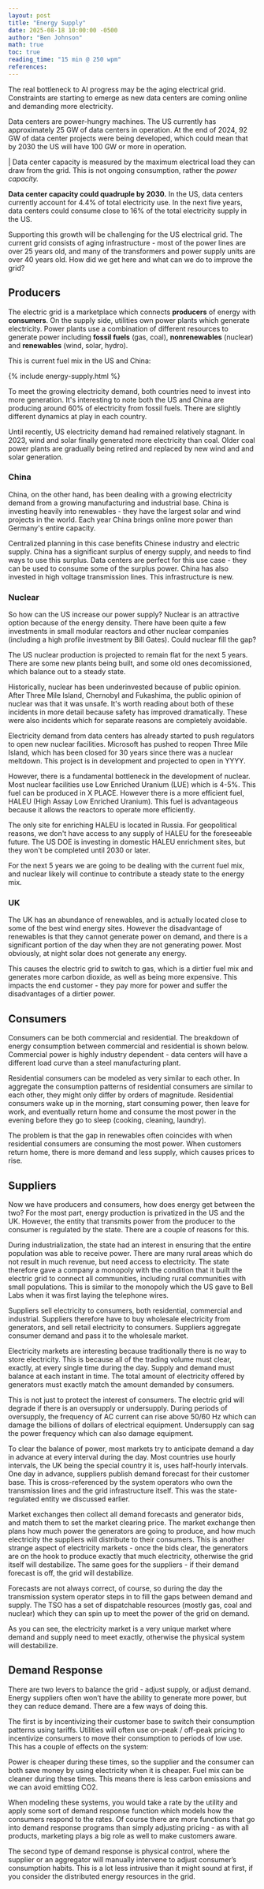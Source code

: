 ```yaml
---
layout: post
title: "Energy Supply"
date: 2025-08-18 10:00:00 -0500
author: "Ben Johnson"
math: true
toc: true
reading_time: "15 min @ 250 wpm"
references:
---
```


The real bottleneck to AI progress may be the aging electrical grid. Constraints are starting to emerge as new data centers are coming online and demanding more electricity.

Data centers are power-hungry machines. The US currently has approximately 25 GW of data centers in operation. At the end of 2024, 92 GW of data center projects were being developed, which could mean that by 2030 the US will have 100 GW or more in operation.

| Data center capacity is measured by the maximum electrical load they can draw from the grid. This is not ongoing consumption, rather the *power capacity.*

**Data center capacity could quadruple by 2030.** In the US, data centers currently account for 4.4% of total electricity use. In the next five years, data centers could consume close to 16% of the total electricity supply in the US.

Supporting this growth will be challenging for the US electrical grid. The current grid consists of aging infrastructure - most of the power lines are over 25 years old, and many of the transformers and power supply units are over 40 years old. How did we get here and what can we do to improve the grid?

## Producers

The electric grid is a marketplace which connects **producers** of energy with **consumers**. On the supply side, utilities own power plants which generate electricity. Power plants use a combination of different resources to generate power including **fossil fuels** (gas, coal), **nonrenewables** (nuclear) and **renewables** (wind, solar, hydro).

This is current fuel mix in the US and China:

{% include energy-supply.html %}

To meet the growing electricity demand, both countries need to invest into more generation. It's interesting to note both the US and China are producing around 60% of electricity from fossil fuels. There are slightly different dynamics at play in each country.

Until recently, US electricity demand had remained relatively stagnant. In 2023, wind and solar finally generated more electricity than coal. Older coal power plants are gradually being retired and replaced by new wind and and solar generation.

### China

China, on the other hand, has been dealing with a growing electricity demand from a growing manufacturing and industrial base. China is investing heavily into renewables - they have the largest solar and wind projects in the world. Each year China brings online more power than Germany's entire capacity.

Centralized planning in this case benefits Chinese industry and electric supply. China has a significant surplus of energy supply, and needs to find ways to use this surplus. Data centers are perfect for this use case - they can be used to consume some of the surplus power. China has also invested in high voltage transmission lines. This infrastructure is new.

### Nuclear

So how can the US increase our power supply? Nuclear is an attractive option because of the energy density. There have been quite a few investments in small modular reactors and other nuclear companies (including a high profile investment by Bill Gates). Could nuclear fill the gap?

The US nuclear production is projected to remain flat for the next 5 years. There are some new plants being built, and some old ones decomissioned, which balance out to a steady state.

Historically, nuclear has been underinvested because of public opinion. After Three Mile Island, Chernobyl and Fukashima, the public opinion of nuclear was that it was unsafe. It's worth reading about both of these incidents in more detail because safety has improved dramatically. These were also incidents which for separate reasons are completely avoidable.

Electricity demand from data centers has already started to push regulators to open new nuclear facilities. Microsoft has pushed to reopen Three Mile Island, which has been closed for 30 years since there was a nuclear meltdown. This project is in development and projected to open in YYYY.

However, there is a fundamental bottleneck in the development of nuclear. Most nuclear facilities use Low Enriched Uranium (LUE) which is 4-5%. This fuel can be produced in X PLACE. However there is a more efficient fuel, HALEU (High Assay Low Enriched Uranium). This fuel is advantageous because it allows the reactors to operate more efficiently.

The only site for enriching HALEU is located in Russia. For geopolitical reasons, we don't have access to any supply of HALEU for the foreseeable future. The US DOE is investing in domestic HALEU enrichment sites, but they won't be completed until 2030 or later.

For the next 5 years we are going to be dealing with the current fuel mix, and nuclear likely will continue to contribute a steady state to the energy mix.

### UK

The UK has an abundance of renewables, and is actually located close to some of the best wind energy sites. However the disadvantage of renewables is that they cannot generate power on demand, and there is a significant portion of the day when they are not generating power. Most obviously, at night solar does not generate any energy.

This causes the electric grid to switch to gas, which is a dirtier fuel mix and generates more carbon dioxide, as well as being more expensive. This impacts the end customer - they pay more for power and suffer the disadvantages of a dirtier power.

## Consumers

Consumers can be both commercial and residential. The breakdown of energy consumption between commercial and residential is shown below. Commercial power is highly industry dependent - data centers will have a different load curve than a steel manufacturing plant.

Residential consumers can be modeled as very similar to each other. In aggregate the consumption patterns of residential consumers are similar to each other, they might only differ by orders of magnitude. Residential consumers wake up in the morning, start consuming power, then leave for work, and eventually return home and consume the most power in the evening before they go to sleep (cooking, cleaning, laundry).

The problem is that the gap in renewables often coincides with when residential consumers are consuming the most power. When customers return home, there is more demand and less supply, which causes prices to rise.

## Suppliers

Now we have producers and consumers, how does energy get between the two? For the most part, energy production is privatized in the US and the UK. However, the entity that transmits power from the producer to the consumer is regulated by the state. There are a couple of reasons for this.

During industrialization, the state had an interest in ensuring that the entire population was able to receive power. There are many rural areas which do not result in much revenue, but need access to electricity. The state therefore gave a company a monopoly with the condition that it built the electric grid to connect all communities, including rural communities with small populations. This is similar to the monopoly which the US gave to Bell Labs when it was first laying the telephone wires.

Suppliers sell electricity to consumers, both residential, commercial and industrial. Suppliers therefore have to buy wholesale electricity from generators, and sell retail electricity to consumers. Suppliers aggregate consumer demand and pass it to the wholesale market.

Electricity markets are interesting because traditionally there is no way to store electricity. This is because all of the trading volume must clear, exactly, at every single time during the day. Supply and demand must balance at each instant in time. The total amount of electricity offered by generators must exactly match the amount demanded by consumers.

This is not just to protect the interest of consumers. The electric grid will degrade if there is an oversupply or undersupply. During periods of oversupply, the frequency of AC current can rise above 50/60 Hz which can damage the billions of dollars of electrical equipment. Undersupply can sag the power frequency which can also damage equipment.

To clear the balance of power, most markets try to anticipate demand a day in advance at every interval during the day. Most countries use hourly intervals, the UK being the special country it is, uses half-hourly intervals. One day in advance, suppliers publish demand forecast for their customer base. This is cross-referenced by the system operators who own the transmission lines and the grid infrastructure itself. This was the state-regulated entity we discussed earlier.

Market exchanges then collect all demand forecasts and generator bids, and match them to set the market clearing price. The market exchange then plans how much power the generators are going to produce, and how much electricity the suppliers will distribute to their consumers. This is another strange aspect of electricity markets - once the bids clear, the generators are on the hook to produce exactly that much electricity, otherwise the grid itself will destabilize. The same goes for the suppliers - if their demand forecast is off, the grid will destabilize.

Forecasts are not always correct, of course, so during the day the transmission system operator steps in to fill the gaps between demand and supply. The TSO has a set of dispatchable resources (mostly gas, coal and nuclear) which they can spin up to meet the power of the grid on demand.

As you can see, the electricity market is a very unique market where demand and supply need to meet exactly, otherwise the physical system will destabilize.

## Demand Response

There are two levers to balance the grid - adjust supply, or adjust demand. Energy suppliers often won’t have the ability to generate more power, but they can reduce demand. There are a few ways of doing this.

The first is by incentivizing their customer base to switch their consumption patterns using tariffs. Utilities will often use on-peak / off-peak pricing to incentivize consumers to move their consumption to periods of low use. This has a couple of effects on the system:

Power is cheaper during these times, so the supplier and the consumer can both save money by using electricity when it is cheaper.
Fuel mix can be cleaner during these times. This means there is less carbon emissions and we can avoid emitting CO2.

When modeling these systems, you would take a rate by the utility and apply some sort of demand response function which models how the consumers respond to the rates. Of course there are more functions that go into demand response programs than simply adjusting pricing - as with all products, marketing plays a big role as well to make customers aware.

The second type of demand response is physical control, where the supplier or an aggregator will manually intervene to adjust consumer’s consumption habits. This is a lot less intrusive than it might sound at first, if you consider the distributed energy resources in the grid.
